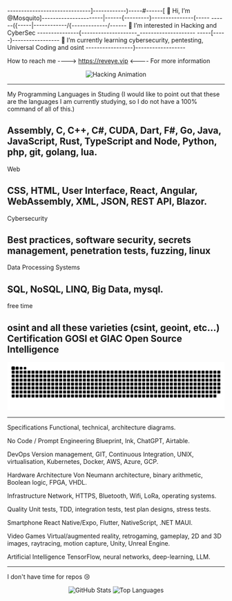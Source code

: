 
------------------------------]------------)-----#------[ 👋 Hi, I’m @Mosquito]----------------------|------{---------}---------------(-----
------({-----|------\------/{-------------/------ 👀 I’m interested in Hacking and CyberSec ---------------{--------------------_---------------\-----
-----[-----)----------------- 🌱 I’m currently learning cybersecurity, pentesting, Universal Coding and osint -----------------}------------------

How to reach me ----> https://reveye.vip <---- For more information
<div align="center">
  <img src="https://readme-typing-svg.demolab.com?font=Fira+Code&size=16&duration=4000&pause=1000&color=58A6FF&background=0D111700&center=true&vCenter=true&multiline=true&width=500&height=150&lines=%24+echo+%22Hacking+in+progress...%22;%24+ping+google.com+;+Scanning+network+for+vulnerabilities...;%24+Access+granted!" alt="Hacking Animation">
</div>

____ 

My Programming Languages in Studing (I would like to point out that these are the languages ​​I am currently studying, so I do not have a 100% command of all of this.)

Assembly, C, C++, C#, CUDA, Dart, F#, Go, Java, JavaScript, Rust, TypeScript and Node, Python, php, git, golang, lua.
--

Web

CSS, HTML, User Interface, React, Angular, WebAssembly, XML, JSON, REST API, Blazor.
--

Cybersecurity

Best practices, software security, secrets management, penetration tests, fuzzing, linux
--

Data Processing Systems

SQL, NoSQL, LINQ, Big Data, mysql.
--

free time

osint and all these varieties (csint, geoint, etc...)
Certification GOSI et GIAC Open Source Intelligence
--
<div align="center">
  <img src="https://github.com/Platane/snk/raw/output/github-contribution-grid-snake.svg" alt="Terminal Hacker Animation">
</div>

------------------------------------------------------------------------------------------------------------------------

Specifications
Functional, technical, architecture diagrams.

No Code / Prompt Engineering
Blueprint, Ink, ChatGPT, Airtable.

DevOps
Version management, GIT, Continuous Integration, UNIX, virtualisation, Kubernetes, Docker, AWS, Azure, GCP.

Hardware Architecture
Von Neumann architecture, binary arithmetic, Boolean logic, FPGA, VHDL.

Infrastructure
Network, HTTPS, Bluetooth, Wifi, LoRa, operating systems.

Quality
Unit tests, TDD, integration tests, test plan designs, stress tests.

Smartphone
React Native/Expo, Flutter, NativeScript, .NET MAUI.

Video Games
Virtual/augmented reality, retrogaming, gameplay, 2D and 3D images, raytracing, motion capture, Unity, Unreal Engine.

Artificial Intelligence
TensorFlow, neural networks, deep-learning, LLM.
____
I don't have time for repos 😢
<div align="center">
  <img src="https://github-readme-stats.vercel.app/api?username=Mosquito1337&show_icons=true&theme=radical&hide_border=true&bg_color=0d1117&title_color=58a6ff&icon_color=0a84ff&text_color=58a6ff" alt="GitHub Stats">
  <img src="https://github-readme-stats.vercel.app/api/top-langs/?username=Mosquito1337&layout=compact&theme=radical&bg_color=0d1117&title_color=58a6ff&hide_border=true&text_color=58a6ff" alt="Top Languages">
</div>
